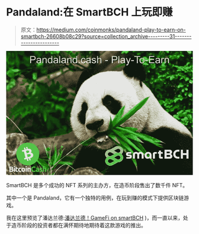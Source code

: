 # Pandaland:在 SmartBCH 上玩即赚

> 原文：<https://medium.com/coinmonks/pandaland-play-to-earn-on-smartbch-26608b08c29?source=collection_archive---------31----------------------->

![](img/53bd97b56147ed99251eef5c9bbdf905.png)

SmartBCH 是多个成功的 NFT 系列的主办方，在造币阶段售出了数千件 NFT。

其中一个是 Pandaland，它有一个独特的用例，在玩到赚的模式下提供区块链游戏。

我在这里预览了潘达兰德:[潘达兰德！GameFi on smartBCH](https://read.cash/@Pantera/pandaland-gamefi-on-smartbch-25f5a193) )，而一直以来，处于造币阶段的投资者都在满怀期待地期待着这款游戏的推出。